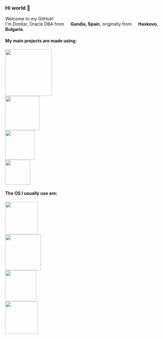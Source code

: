 ### Hi world 👋

<p>Welcome to my GitHub! </br> I'm Dimitar, Oracle DBA from <img src="https://raw.githubusercontent.com/stevenrskelton/flag-icon/master/png/75/country-4x3/es.png" width="13"/> <b>Gandia, Spain</b>, originally from <img src="https://raw.githubusercontent.com/stevenrskelton/flag-icon/master/png/75/country-4x3/bg.png" width="13"/> <b>Haskovo, Bulgaria</b>. </p>
<h4>My main projects are made using:</h4>
<p>
  <img src="https://img.shields.io/badge/Shell_Script-121011?style=for-the-badge&logo=gnu-bash&logoColor=white" width="150"/></br>
  <img src="https://img.shields.io/badge/Ansible-000000?style=for-the-badge&logo=ansible&logoColor=white" width="110"/></br>
  <img src="https://img.shields.io/badge/Oracle-F80000?style=for-the-badge&logo=Oracle&logoColor=white" width="95"/></br>
  <img src="https://img.shields.io/badge/PLSQL-F80000?style=for-the-badge&logo=oracle&logoColor=black" width="80"/></br>
</p>

<h4>The OS I usually use are:</h4>
<p>
  <img src="https://img.shields.io/badge/Red%20Hat-EE0000?style=for-the-badge&logo=redhat&logoColor=white" width="105"/></br>
  <img src="https://img.shields.io/badge/Windows-0078D6?style=for-the-badge&logo=windows&logoColor=white" width="115"/></br>
  <img src="https://img.shields.io/badge/Ubuntu-E95420?style=for-the-badge&logo=ubuntu&logoColor=white" width="100"/></br>
  <img src="https://img.shields.io/badge/mac%20os-000000?style=for-the-badge&logo=apple&logoColor=white" width="105"/></br>
</p>
 
<!--
**enmitko1/enmitko1** is a ✨ _special_ ✨ repository because its `README.md` (this file) appears on your GitHub profile.

Here are some ideas to get you started:

- 🔭 I’m currently working on ...
- 🌱 I’m currently learning ...
- 👯 I’m looking to collaborate on ...
- 🤔 I’m looking for help with ...
- 💬 Ask me about ...
- 📫 How to reach me: ...
- 😄 Pronouns: ...
- ⚡ Fun fact: ...
-->
